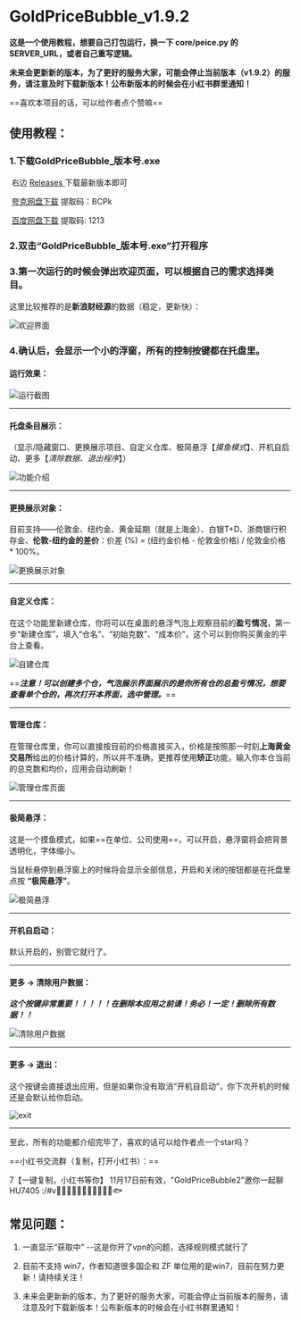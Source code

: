 # GoldPriceBubble_v1.9.2
**这是一个使用教程，想要自己打包运行，换一下 core/peice.py 的 SERVER_URL，或者自己重写逻辑。**



**未来会更新新的版本，为了更好的服务大家，可能会停止当前版本（v1.9.2）的服务，请注意及时下载新版本！公布新版本的时候会在小红书群里通知！**



==喜欢本项目的话，可以给作者点个赞嘛==



## 使用教程：
### 1.下载GoldPriceBubble_版本号.exe

​	右边 [Releases ](https://github.com/GEM-Jay/GoldPriceBubble/releases) 下载最新版本即可

​	[夸克网盘下载](https://pan.quark.cn/s/585548d14bfe?pwd=BCPk)  	提取码：BCPk

​	[百度网盘下载](https://pan.baidu.com/s/1ziajen0fIVmF-8T9VmsKog?pwd=1213)  	提取码: 1213



### 2.双击“GoldPriceBubble_版本号.exe”打开程序



### 3.第一次运行的时候会弹出欢迎页面，可以根据自己的需求选择类目。

​	这里比较推荐的是**新浪财经源**的数据（稳定，更新快）：

![欢迎界面](https://zargo-1304316935.cos.ap-guangzhou.myqcloud.com/image/20251020181832297.png)



### 4.确认后，会显示一个小的浮窗，所有的控制按键都在托盘里。

#### **运行效果**：

![运行截图](https://zargo-1304316935.cos.ap-guangzhou.myqcloud.com/image/runtime.png)

---

#### **托盘条目展示**：

（显示/隐藏窗口、更换展示项目、自定义仓库、极简悬浮【*摸鱼模式*】、开机自启动、更多【*清除数据、退出程序*】）

![功能介绍](https://zargo-1304316935.cos.ap-guangzhou.myqcloud.com/image/ability.png)

---

#### **更换展示对象**：

目前支持——伦敦金、纽约金、黄金延期（就是上海金）、白银T+D、浙商银行积存金、**伦敦-纽约金的差价**：价差 (%) = (纽约金价格 - 伦敦金价格) / 伦敦金价格 * 100%。

![更换展示对象](https://zargo-1304316935.cos.ap-guangzhou.myqcloud.com/image/allitems.png)

---

#### **自定义仓库**：

在这个功能里新建仓库，你将可以在桌面的悬浮气泡上观察目前的**盈亏情况**，第一步“新建仓库”，填入“仓名”、“初始克数”、“成本价”，这个可以到你购买黄金的平台上查看。

![自建仓库](https://zargo-1304316935.cos.ap-guangzhou.myqcloud.com/image/create.png)

==***注意！可以创建多个仓，气泡展示界面展示的是你所有仓的总盈亏情况，想要查看单个仓的，再次打开本界面，选中管理。***==

---

#### **管理仓库**：

在管理仓库里，你可以直接按目前的价格直接买入，价格是按照那一时刻**上海黄金交易所**给出的价格计算的，所以并不准确，更推荐使用**矫正**功能，输入你本仓当前的总克数和均价，应用会自动刷新！

![管理仓库页面](https://zargo-1304316935.cos.ap-guangzhou.myqcloud.com/image/manage.png)

---

#### **极简悬浮**：

这是一个摸鱼模式，如果==在单位、公司使用==，可以开启，悬浮窗将会把背景透明化，字体缩小。

当鼠标悬停到悬浮窗上的时候将会显示全部信息，开启和关闭的按钮都是在托盘里点按 **“极简悬浮”**。

![极简悬浮](https://zargo-1304316935.cos.ap-guangzhou.myqcloud.com/image/simple.png)

---

#### **开机自启动**：

默认开启的，别管它就行了。

---

#### **更多 ->  清除用户数据**：

***这个按键非常重要！！！！！在删除本应用之前请！务必！一定！删除所有数据！！***

![清除用户数据](https://zargo-1304316935.cos.ap-guangzhou.myqcloud.com/image/delete.png)

---

#### **更多 -> 退出**：

这个按键会直接退出应用，但是如果你没有取消“开机自启动”，你下次开机的时候还是会默认给你启动。

![exit](https://zargo-1304316935.cos.ap-guangzhou.myqcloud.com/image/exit.png)

---





至此，所有的功能都介绍完毕了，喜欢的话可以给作者点一个star吗？



==小红书交流群（复制，打开小红书）：==



7【一键复制，小红书等你】 11月17日前有效，"GoldPriceBubble2"邀你一起聊 HU7405 :/#v🍪🍆🐵🍏😎🐷🥑🌭🐱😯🥯🐟





## 常见问题：
1. 一直显示“获取中” --这是你开了vpn的问题，选择规则模式就行了

2. 目前不支持 win7，作者知道很多国企和 ZF 单位用的是win7，目前在努力更新！请持续关注！

3. 未来会更新新的版本，为了更好的服务大家，可能会停止当前版本的服务，请注意及时下载新版本！公布新版本的时候会在小红书群里通知！

